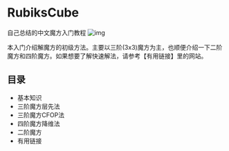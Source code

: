 # RubiksCube 
自己总结的中文魔方入门教程 
![img](https://upload.wikimedia.org/wikipedia/commons/thumb/6/61/Rubiks_cube_solved.jpg/440px-Rubiks_cube_solved.jpg)


本入门介绍解魔方的初级方法。主要以三阶(3x3)魔方为主，也顺便介绍一下二阶魔方和四阶魔方。如果想要了解快速解法，请参考【有用链接】里的网站。

## 目录
* 基本知识
* 三阶魔方层先法
* 三阶魔方CFOP法
* 四阶魔方降维法
* 二阶魔方
* 有用链接

